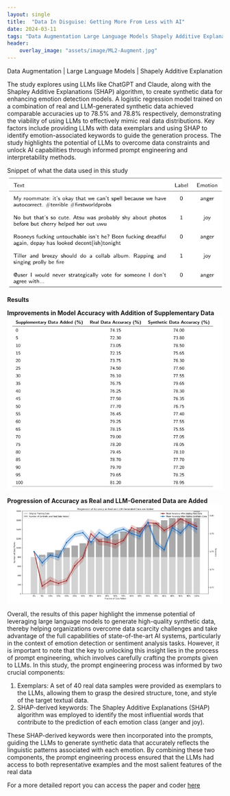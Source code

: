 ```yaml
---
layout: single
title:  "Data In Disguise: Getting More From Less with AI"
date: 2024-03-11
tags: "Data Augmentation Large Language Models Shapely Additive Explanation"
header:
    overlay_image: "assets/image/ML2-Augment.jpg"
---
```

Data Augmentation \| Large Language Models \| Shapely Additive Explanation


The study explores using LLMs like ChatGPT and Claude, along with the Shapley Additive Explanations (SHAP) algorithm, 
to create synthetic data for enhancing emotion detection models. A logistic regression model trained on a combination
of real and LLM-generated synthetic data achieved comparable accuracies up to 78.5% and 78.8% respectively, demonstrating
the viability of using LLMs to effectively mimic real data distributions. Key factors include providing LLMs with data exemplars
and using SHAP to identify emotion-associated keywords to guide the generation process. The study highlights the potential of LLMs
to overcome data constraints and unlock AI capabilities through informed prompt engineering and interpretability methods.

Snippet of what the data used in this study
![Emotion](/assets/image/ml2-dataset.jpg)

**Results**

**Improvements in Model Accuracy with Addition of Supplementary Data**
![Result](/assets/image/ml2-resutls.jpg)

**Progression of Accuracy as Real and LLM-Generated Data are Added**
![graph](/assets/image/ml2-graph.jpg)

Overall, the results of this paper highlight the immense potential of leveraging large language models to
generate high-quality synthetic data, thereby helping organizations overcome data scarcity challenges and take advantage of the full capabilities
of state-of-the-art AI systems, particularly in the context of emotion detection or sentiment analysis tasks.
However, it is important to note that the key to unlocking this insight lies in the process of prompt engineering,
which involves carefully crafting the prompts given to LLMs. In this study, the prompt engineering process was informed by two crucial components:
1. Exemplars: A set of 40 real data samples were provided as exemplars to the
LLMs, allowing them to grasp the desired structure, tone, and style of the
target textual data.
2. SHAP-derived keywords: The Shapley Additive Explanations (SHAP) algorithm was employed to identify the most influential words that contribute
to the prediction of each emotion class (anger and joy). <br>

These SHAP-derived keywords were then incorporated into the prompts, guiding
the LLMs to generate synthetic data that accurately reflects the linguistic patterns
associated with each emotion. By combining these two components, the prompt engineering process ensured that the LLMs had access to both representative examples
and the most salient features of the real data

For a more detailed report you can access the paper and coder [here](https://github.com/NRLTing-git/my-projects/tree/main/Data%20In%20Disguise%3A%20Getting%20More%20From%20Less%20with%20AI)